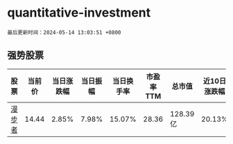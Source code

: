 # quantitative-investment

`最后更新时间：2024-05-14 13:03:51 +0800`

## 强势股票

|股票|当前价|当日涨跌幅|当日振幅|当日换手率|市盈率TTM|总市值|近10日涨跌幅|
|----|----|----|----|----|----|----|----|
|[漫步者](https://xueqiu.com/S/SZ002351)|14.44|2.85%|7.98%|15.07%|28.36|128.39亿|20.13%|
